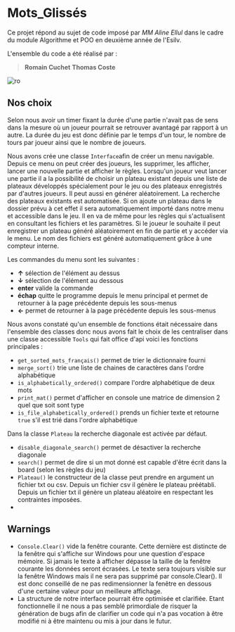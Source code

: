 # Mots_Glissés
Ce projet répond au sujet de code imposé par *MM Aline Ellul* dans le cadre du module Algorithme et POO en deuxième année de l'Esilv.

L'ensemble du code a été réalisé par :

> **Romain Cuchet**
>  **Thomas Coste**

![ro](https://i.ibb.co/m6dYzLx/Diagramme-vierge.png)

## Nos choix

Selon nous avoir un timer fixant la durée d'une partie n'avait pas de sens dans la mesure où un joueur pourrait se retrouver avantagé par rapport à un autre. La durée du jeu est donc définie par le temps d'un tour, le nombre de tours par joueur ainsi que le nombre de joueurs.

Nous avons crée une classe `Interface`afin de créer un menu navigable. Depuis ce menu on peut créer des joueurs, les supprimer, les afficher, lancer une nouvelle partie et afficher le règles.  Lorsqu'un joueur veut lancer une partie  il a la possibilité de choisir un plateau existant depuis une liste de plateaux développés spécialement pour le jeu ou des plateaux enregistrés par d'autres joueurs. Il peut aussi en générer aléatoirement. La recherche des plateaux existants est automatisée. Si on ajoute un plateau dans le dossier prévu à cet effet il sera automatiquement importé dans notre menu et accessible dans le jeu. Il en va de même pour les règles qui s'actualisent en consultant les fichiers et les paramètres. Si le joueur le souhaite il peut enregistrer un plateau généré aléatoirement en fin de partie et y accéder via le menu. Le nom des fichiers est généré automatiquement grâce à une compteur interne.

Les commandes du menu sont les suivantes :
 - **↑** sélection de l'élément au dessus
 - **↓** sélection de l'élément au dessous
 - **enter** valide la commande
 - **échap** quitte le programme depuis le menu principal et permet de retourner à la page précédente depuis les sous-menus
 -  **←** permet de retourner à la page précédente depuis les sous-menus

Nous avons constaté qu'un ensemble de fonctions était nécessaire dans l'ensemble des classes donc nous avons fait le choix de les centraliser dans une classe accessible `Tools` qui fait office d'api voici les fonctions principales :

 - `get_sorted_mots_français()` permet de trier le dictionnaire fourni
 - `merge_sort()` trie une liste de chaines de caractères dans l'ordre alphabétique
 - `is_alphabetically_ordered()` compare l'ordre alphabétique de deux mots
 - `print_mat()` permet d'afficher en console une matrice de dimension 2 quel que soit sont type
 - `is_file_alphabetically_ordered()` prends un fichier texte et retourne `true` s'il est trié dans l'ordre alphabétique

Dans la classe `Plateau` la recherche diagonale est activée par défaut.

 - `disable_diagonale_search()` permet de désactiver la recherche diagonale
 - `search()` permet de dire si un mot donné est capable d'être écrit dans la board (selon les règles du jeu)
 - `Plateau()` le constructeur de la classe peut prendre en argument un fichier txt ou csv. Depuis un fichier csv il génère le plateau préétabli. Depuis un fichier txt il génère un plateau aléatoire en respectant les contraintes imposées.
 - 
## Warnings
 - `Console.Clear()` vide la fenêtre courante. Cette dernière est distincte de la fenêtre qui s'affiche sur Windows pour une question d'espace mémoire. Si jamais le texte à afficher dépasse la taille de la fenêtre courante les données seront écrasées. Le texte sera toujours visible sur la fenêtre Windows mais il ne sera pas supprimé par console.Clear(). Il est donc conseillé de ne pas redimensionner la fenêtre en dessous d'une certaine valeur pour un meilleure affichage.
 - La structure de notre interface pourrait être optimisée et clarifiée. Etant fonctionnelle il ne nous a pas semblé primordiale de risquer la génération de bugs afin de clarifier un code qui n'a pas vocation à être modifié ni à être maintenu ou mis à jour dans le futur.

